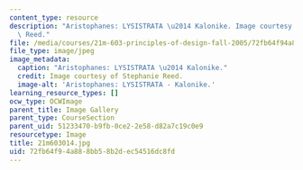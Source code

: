 ```yaml
---
content_type: resource
description: "Aristophanes: LYSISTRATA \u2014 Kalonike. Image courtesy of Stephanie\
  \ Reed."
file: /media/courses/21m-603-principles-of-design-fall-2005/72fb64f94a888bb58b2dec54516dc8fd_21m603014.jpg
file_type: image/jpeg
image_metadata:
  caption: "Aristophanes: LYSISTRATA \u2014 Kalonike."
  credit: Image courtesy of Stephanie Reed.
  image-alt: 'Aristophanes: LYSISTRATA - Kalonike.'
learning_resource_types: []
ocw_type: OCWImage
parent_title: Image Gallery
parent_type: CourseSection
parent_uid: 51233470-b9fb-0ce2-2e58-d82a7c19c0e9
resourcetype: Image
title: 21m603014.jpg
uid: 72fb64f9-4a88-8bb5-8b2d-ec54516dc8fd
---
```

